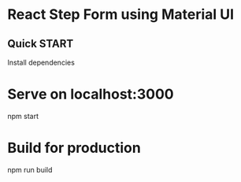 # React Step Form using Material UI
## Quick START
Install dependencies

# Serve on localhost:3000
npm start

# Build for production
npm run build

